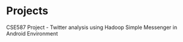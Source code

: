 Projects
========

CSE587 Project - Twitter analysis using Hadoop
Simple Messenger in Android Environment
